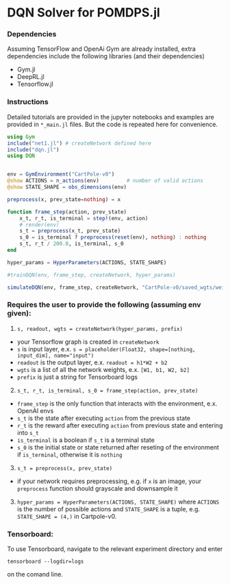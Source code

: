 # DQN Solver for POMDPS.jl

### Dependencies

Assuming TensorFlow and OpenAi Gym are already installed, extra dependencies include the following libraries (and their dependencies)

- Gym.jl
- DeepRL.jl
- Tensorflow.jl

### Instructions

Detailed tutorials are provided in the jupyter notebooks and examples are provided in `*_main.jl` files. But the code is repeated here for convenience.

```julia
using Gym
include("net1.jl") # createNetwork defined here
include("dqn.jl")
using DQN


env = GymEnvironment("CartPole-v0")
@show ACTIONS = n_actions(env)         # number of valid actions
@show STATE_SHAPE = obs_dimensions(env)

preprocess(x, prev_state=nothing) = x

function frame_step(action, prev_state)
    x_t, r_t, is_terminal = step!(env, action)
    # render(env)
    s_t = preprocess(x_t, prev_state)
    s_0 = is_terminal ? preprocess(reset(env), nothing) : nothing
    s_t, r_t / 200.0, is_terminal, s_0
end

hyper_params = HyperParameters(ACTIONS, STATE_SHAPE)

#trainDQN(env, frame_step, createNetwork, hyper_params)

simulateDQN(env, frame_step, createNetwork, "CartPole-v0/saved_wgts/weights-2000", 2, hyper_params)
```


### Requires the user to provide the following (assuming env given):
1. `s, readout, wgts = createNetwork(hyper_params, prefix)`
  * your Tensorflow graph is created in `createNetwork`
  * `s` is input layer, e.x. `s = placeholder(Float32, shape=[nothing, input_dim], name="input")`
  * `readout` is the output layer, e.x. `readout = h1*W2 + b2`
  * `wgts` is a list of all the network weights, e.x. `[W1, b1, W2, b2]`
  * `prefix` is just a string for Tensorboard logs
2. `s_t, r_t, is_terminal, s_0 = frame_step(action, prev_state)`
  * `frame_step` is the only function that interacts with the environment, e.x. OpenAI envs
  * `s_t` is the state after executing `action` from the previous state
  * `r_t` is the reward after executing `action` from previous state and entering into `s_t`
  * `is_terminal` is a boolean if `s_t` is a terminal state
  * `s_0` is the initial state or state returned after reseting of the environment if `is_terminal`, otherwise it is `nothing`
3. `s_t = preprocess(x, prev_state)`
  * if your network requires preprocessing, e.g. if `x` is an image, your `preprocess` function should grayscale and downsample it
3. `hyper_params = HyperParameters(ACTIONS, STATE_SHAPE)` where `ACTIONS` is the number of possible actions and `STATE_SHAPE` is a tuple, e.g. `STATE_SHAPE = (4,)` in Cartpole-v0.


### Tensorboard:

To use Tensorboard, navigate to the relevant experiment directory and enter

`tensorboard --logdir=logs`

on the comand line.

